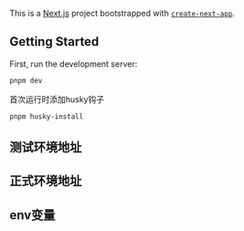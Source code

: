 This is a [Next.js](https://nextjs.org/) project bootstrapped with [`create-next-app`](https://github.com/vercel/next.js/tree/canary/packages/create-next-app).

## Getting Started

First, run the development server:

```bash
pnpm dev
```

首次运行时添加husky钩子

```bash
pnpm husky-install
```

## 测试环境地址

## 正式环境地址

## env变量
